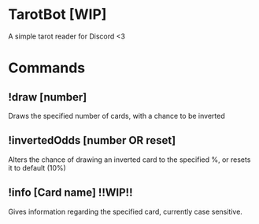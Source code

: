 # TarotBot [WIP]
A simple tarot reader for Discord &lt;3


<h1>Commands</h1>

<h2>!draw [number]</h2>

Draws the specified number of cards, with a chance to be inverted

<h2>!invertedOdds [number OR reset]</h2>

Alters the chance of drawing an inverted card to the specified %, or resets it to default (10%)

<h2>!info [Card name] !!WIP!!</h2>

Gives information regarding the specified card, currently case sensitive.
